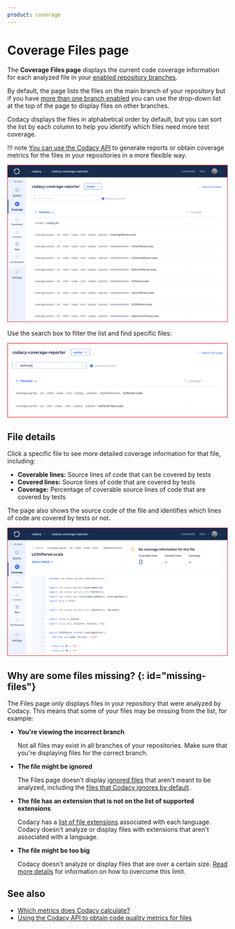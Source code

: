 ```yaml
---
product: coverage
---
```


# Coverage Files page

<!--TODO Review behavior for analyzing branches-->
The **Coverage Files page** displays the current code coverage information for each analyzed file in your [enabled repository branches](../../repositories-configure/managing-branches.md).

By default, the page lists the files on the main branch of your repository but if you have [more than one branch enabled](../../repositories-configure/managing-branches.md) you can use the drop-down list at the top of the page to display files on other branches.

Codacy displays the files in alphabetical order by default, but you can sort the list by each column to help you identify which files need more test coverage.

!!! note
    [You can use the Codacy API](../../codacy-api/examples/obtaining-code-quality-metrics-for-files.md) to generate reports or obtain coverage metrics for the files in your repositories in a more flexible way.

![Files list](images/files.png)<!--TODO Review-->

Use the search box to filter the list and find specific files:

![Finding specific files](images/files-search.png)<!--TODO Review-->

## File details

Click a specific file to see more detailed coverage information for that file, including:

-   **Coverable lines:** Source lines of code that can be covered by tests
-   **Covered lines:** Source lines of code that are covered by tests
-   **Coverage:** Percentage of coverable source lines of code that are covered by tests

The page also shows the source code of the file and identifies which lines of code are covered by tests or not.

![File detail](images/files-details.png)<!--TODO Review-->

## Why are some files missing? {: id="missing-files"}

The Files page only displays files in your repository that were analyzed by Codacy. This means that some of your files may be missing from the list, for example:

-   **You're viewing the incorrect branch**

    Not all files may exist in all branches of your repositories. Make sure that you're displaying files for the correct branch.

-   **The file might be ignored**

    The Files page doesn't display [ignored files](../../repositories-configure/ignoring-files.md) that aren't meant to be analyzed, including the [files that Codacy ignores by default](../../repositories-configure/ignoring-files.md#default-ignored-files).

-   **The file has an extension that is not on the list of supported extensions**

    Codacy has a [list of file extensions](../../repositories-configure/file-extensions.md) associated with each language. Codacy doesn't analyze or display files with extensions that aren't associated with a language.

-   **The file might be too big**

    Codacy doesn't analyze or display files that are over a certain size. [Read more details](../../faq/troubleshooting/why-is-my-file-over-150-kb-missing.md) for information on how to overcome this limit.

## See also

-   [Which metrics does Codacy calculate?](../../faq/code-analysis/which-metrics-does-codacy-calculate.md)
-   [Using the Codacy API to obtain code quality metrics for files](../../codacy-api/examples/obtaining-code-quality-metrics-for-files.md)
